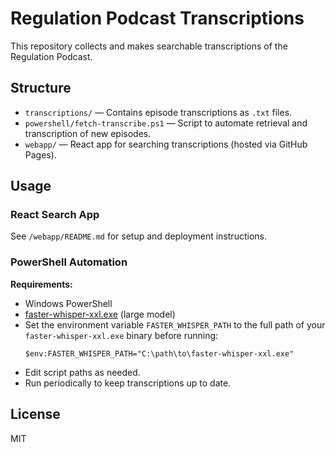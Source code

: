 # Regulation Podcast Transcriptions

This repository collects and makes searchable transcriptions of the Regulation Podcast.

## Structure

- `transcriptions/` — Contains episode transcriptions as `.txt` files.
- `powershell/fetch-transcribe.ps1` — Script to automate retrieval and transcription of new episodes.
- `webapp/` — React app for searching transcriptions (hosted via GitHub Pages).

## Usage

### React Search App

See `/webapp/README.md` for setup and deployment instructions.

### PowerShell Automation

**Requirements:**
- Windows PowerShell
- [faster-whisper-xxl.exe](https://github.com/Purfview/whisper-standalone-win) (large model)
- Set the environment variable `FASTER_WHISPER_PATH` to the full path of your `faster-whisper-xxl.exe` binary before running:
  ```
  $env:FASTER_WHISPER_PATH="C:\path\to\faster-whisper-xxl.exe"
  ```
- Edit script paths as needed.
- Run periodically to keep transcriptions up to date.

## License

MIT
